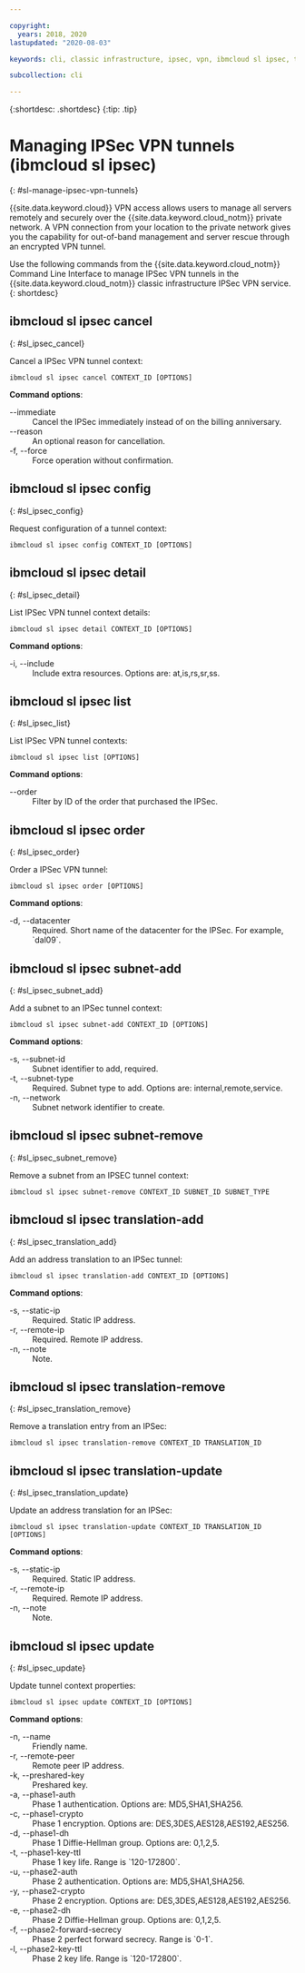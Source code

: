 ```yaml
---

copyright:
  years: 2018, 2020
lastupdated: "2020-08-03"

keywords: cli, classic infrastructure, ipsec, vpn, ibmcloud sl ipsec, tunnel, vpn access, encryption, vpn tunnel cli, ipsec vpn tunnel

subcollection: cli

---
```



{:shortdesc: .shortdesc}
{:tip: .tip}

# Managing IPSec VPN tunnels (ibmcloud sl ipsec)
{: #sl-manage-ipsec-vpn-tunnels}

{{site.data.keyword.cloud}} VPN access allows users to manage all servers remotely and securely over the {{site.data.keyword.cloud_notm}} private network. A VPN connection from your location to the private network gives you the capability for out-of-band management and server rescue through an encrypted VPN tunnel.

Use the following commands from the {{site.data.keyword.cloud_notm}} Command Line Interface to manage IPSec VPN tunnels in the {{site.data.keyword.cloud_notm}} classic infrastructure IPSec VPN service.
{: shortdesc}

## ibmcloud sl ipsec cancel
{: #sl_ipsec_cancel}

Cancel a IPSec VPN tunnel context:
```
ibmcloud sl ipsec cancel CONTEXT_ID [OPTIONS]
```

<strong>Command options</strong>:
<dl>
<dt>--immediate</dt>
<dd>Cancel the IPSec immediately instead of on the billing anniversary.</dd>
<dt>--reason</dt>
<dd>An optional reason for cancellation.</dd>
<dt>-f, --force</dt>
<dd>Force operation without confirmation.</dd>
</dl>

## ibmcloud sl ipsec config
{: #sl_ipsec_config}

Request configuration of a tunnel context:
```
ibmcloud sl ipsec config CONTEXT_ID [OPTIONS]
```

## ibmcloud sl ipsec detail
{: #sl_ipsec_detail}

List IPSec VPN tunnel context details:
```
ibmcloud sl ipsec detail CONTEXT_ID [OPTIONS]
```

<strong>Command options</strong>:
<dl>
<dt>-i, --include</dt>
<dd>Include extra resources. Options are: at,is,rs,sr,ss.</dd>
</dl>

## ibmcloud sl ipsec list
{: #sl_ipsec_list}

List IPSec VPN tunnel contexts:
```
ibmcloud sl ipsec list [OPTIONS]
```

<strong>Command options</strong>:
<dl>
<dt>--order</dt>
<dd>Filter by ID of the order that purchased the IPSec.</dd>
</dl>

## ibmcloud sl ipsec order
{: #sl_ipsec_order}

Order a IPSec VPN tunnel:
```
ibmcloud sl ipsec order [OPTIONS]
```

<strong>Command options</strong>:
<dl>
<dt>-d, --datacenter</dt>
<dd>Required. Short name of the datacenter for the IPSec. For example, `dal09`.</dd>
</dl>

## ibmcloud sl ipsec subnet-add
{: #sl_ipsec_subnet_add}

Add a subnet to an IPSec tunnel context:
```
ibmcloud sl ipsec subnet-add CONTEXT_ID [OPTIONS]
```

<strong>Command options</strong>:
<dl>
<dt>-s, --subnet-id</dt>
<dd>Subnet identifier to add, required.</dd>
<dt>-t, --subnet-type</dt>
<dd>Required. Subnet type to add. Options are: internal,remote,service.</dd>
<dt>-n, --network</dt>
<dd>Subnet network identifier to create.</dd>
</dl>

## ibmcloud sl ipsec subnet-remove
{: #sl_ipsec_subnet_remove}

Remove a subnet from an IPSEC tunnel context:
```
ibmcloud sl ipsec subnet-remove CONTEXT_ID SUBNET_ID SUBNET_TYPE
```

## ibmcloud sl ipsec translation-add
{: #sl_ipsec_translation_add}

Add an address translation to an IPSec tunnel:
```
ibmcloud sl ipsec translation-add CONTEXT_ID [OPTIONS]
```

<strong>Command options</strong>:
<dl>
<dt>-s, --static-ip</dt>
<dd>Required. Static IP address.</dd>
<dt>-r, --remote-ip</dt>
<dd>Required. Remote IP address.</dd>
<dt>-n, --note</dt>
<dd>Note.</dd>
</dl>

## ibmcloud sl ipsec translation-remove
{: #sl_ipsec_translation_remove}

Remove a translation entry from an IPSec:
```
ibmcloud sl ipsec translation-remove CONTEXT_ID TRANSLATION_ID
```

## ibmcloud sl ipsec translation-update
{: #sl_ipsec_translation_update}

Update an address translation for an IPSec:
```
ibmcloud sl ipsec translation-update CONTEXT_ID TRANSLATION_ID [OPTIONS]
```

<strong>Command options</strong>:
<dl>
<dt>-s, --static-ip</dt>
<dd>Required. Static IP address.</dd>
<dt>-r, --remote-ip</dt>
<dd>Required. Remote IP address.</dd>
<dt>-n, --note</dt>
<dd>Note.</dd>
</dl>

## ibmcloud sl ipsec update
{: #sl_ipsec_update}

Update tunnel context properties:
```
ibmcloud sl ipsec update CONTEXT_ID [OPTIONS]
```

<strong>Command options</strong>:
<dl>
<dt>-n, --name</dt>
<dd>Friendly name.</dd>
<dt>-r, --remote-peer</dt>
<dd>Remote peer IP address.</dd>
<dt>-k, --preshared-key</dt>
<dd>Preshared key.</dd>
<dt>-a, --phase1-auth</dt>
<dd>Phase 1 authentication. Options are: MD5,SHA1,SHA256.</dd>
<dt>-c, --phase1-crypto</dt>
<dd>Phase 1 encryption. Options are: DES,3DES,AES128,AES192,AES256.</dd>
<dt>-d, --phase1-dh</dt>
<dd>Phase 1 Diffie-Hellman group. Options are: 0,1,2,5.</dd>
<dt>-t, --phase1-key-ttl</dt>
<dd>Phase 1 key life. Range is `120-172800`.</dd>
<dt>-u, --phase2-auth</dt>
<dd>Phase 2 authentication. Options are: MD5,SHA1,SHA256.</dd>
<dt>-y, --phase2-crypto</dt>
<dd>Phase 2 encryption. Options are: DES,3DES,AES128,AES192,AES256.</dd>
<dt>-e, --phase2-dh</dt>
<dd>Phase 2 Diffie-Hellman group. Options are: 0,1,2,5.</dd>
<dt>-f, --phase2-forward-secrecy</dt>
<dd>Phase 2 perfect forward secrecy. Range is `0-1`.</dd>
<dt>-l, --phase2-key-ttl</dt>
<dd>Phase 2 key life. Range is `120-172800`.</dd>
</dl>

